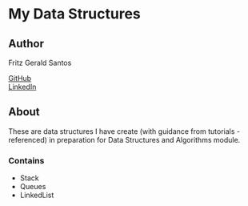 # My Data Structures

## Author

Fritz Gerald Santos

[GitHub](https://github.com/fritzgs) </br>
[LinkedIn](https://linkedin.com/in/fritz-gerald-santos/)

## About 

These are data structures I have create (with guidance from tutorials - referenced) in preparation for Data Structures and Algorithms module.

### Contains 

* Stack
* Queues
* LinkedList
